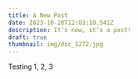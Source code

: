 ```yaml
---
title: A New Post
date: 2023-10-20T12:03:10.541Z
description: It's new, it's a post!
draft: true
thumbnail: img/dsc_1272.jpg
---
```


Testing 1, 2, 3
